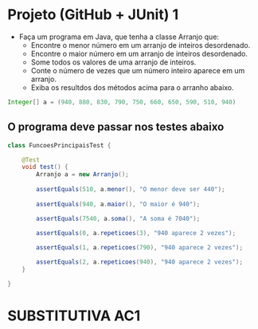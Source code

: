 # Projeto (GitHub + JUnit) 1

- Faça um programa em Java, que tenha a classe Arranjo que:
  - Encontre o menor número em um arranjo de inteiros desordenado.
  - Encontre o maior número em um arranjo de inteiros desordenado.
  - Some todos os valores de uma arranjo de inteiros.
  - Conte o número de vezes que um número inteiro aparece em um arranjo.
  - Exiba os resultdos dos métodos acima para o arranho abaixo.

```java
Integer[] a = (940, 880, 830, 790, 750, 660, 650, 590, 510, 940)
```

## O programa deve passar nos testes abaixo

```Java
class FuncoesPrincipaisTest {

	@Test
	void test() {
		Arranjo a = new Arranjo();
		
		assertEquals(510, a.menor(), "O menor deve ser 440");
		
		assertEquals(940, a.maior(), "O maior é 940");

		assertEquals(7540, a.soma(), "A soma é 7040");
		
		assertEquals(0, a.repeticoes(3), "940 aparece 2 vezes");

		assertEquals(1, a.repeticoes(790), "940 aparece 2 vezes");

		assertEquals(2, a.repeticoes(940), "940 aparece 2 vezes");
	}

}
```

# SUBSTITUTIVA AC1


